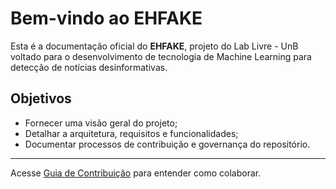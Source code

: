 # Bem-vindo ao EHFAKE

Esta é a documentação oficial do **EHFAKE**, projeto do Lab Livre - UnB voltado para o desenvolvimento de tecnologia de Machine Learning para detecção de notícias desinformativas.

## Objetivos

- Fornecer uma visão geral do projeto;
- Detalhar a arquitetura, requisitos e funcionalidades;
- Documentar processos de contribuição e governança do repositório.

---

Acesse [Guia de Contribuição](guia-de-contribuicao/politica-de-branches.md) para entender como colaborar.
